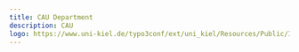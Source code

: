 ```yaml
---
title: CAU Department
description: CAU
logo: https://www.uni-kiel.de/typo3conf/ext/uni_kiel/Resources/Public/Images/Logo/cau-norm-EN-lilagrey-rgb.svg
---
```

